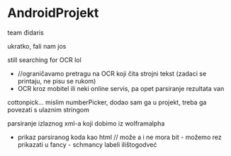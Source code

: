 AndroidProjekt
==============

team đidaris

ukratko, fali nam jos

  still searching for OCR lol
  - //ograničavamo pretragu na OCR koji čita strojni tekst (zadaci se printaju, ne pisu se rukom)
  - OCR kroz mobitel ili neki online servis, pa opet parsiranje rezultata van

  cottonpick... mislim numberPicker, dodao sam ga u projekt, treba ga povezati s ulaznim stringom
  
  parsiranje izlaznog xml-a koji dobimo iz wolframalpha
  - prikaz parsiranog koda kao html // može a i ne mora bit - možemo rez prikazati u fancy - schmancy labeli ilištogodveć
  
